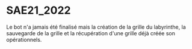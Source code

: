 # SAE21_2022

Le bot n'a jamais été finalisé mais la création de la grille du labyrinthe, la sauvegarde de la grille et la récupération d'une grille déjà créée son opérationnels.
